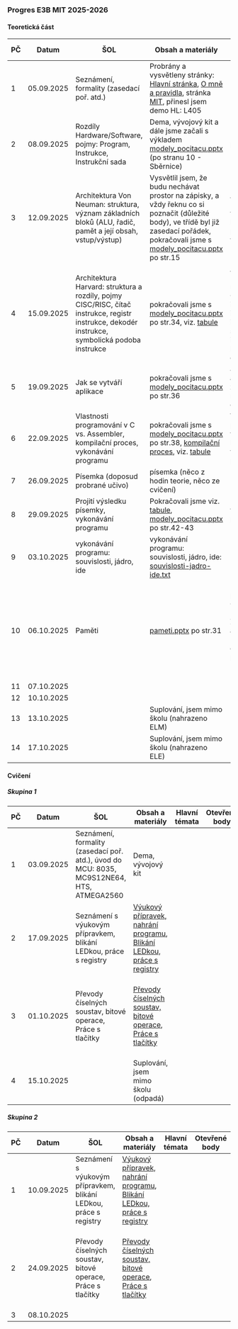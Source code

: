 ### Progres E3B MIT 2025-2026

#### Teoretická část

| PČ   | Datum      | ŠOL                                                          | Obsah a materiály                                            | Hlavní témata                                                | Otevřené body                        | Hodnocení | Bez hodnocení | Poznámka |
| ---- | ---------- | ------------------------------------------------------------ | ------------------------------------------------------------ | ------------------------------------------------------------ | ------------------------------------ | --------- | ------------- | -------- |
| 1    | 05.09.2025 | Seznámení, formality (zasedací poř. atd.)                    | Probrány a vysvětleny stránky: [Hlavní stránka](../../README.md), [O mně a pravidla](../../o-mne/readme.md), stránka [MIT](../../predmety/mit/readme.md), přinesl jsem demo HL: L405 |                                                              |                                      |           |               |          |
| 2    | 08.09.2025 | Rozdíly Hardware/Software, pojmy: Program, Instrukce, Instrukční sada | Dema, vývojový kit a dále jsme začali s výkladem [modely_pocitacu.pptx](../../predmety/mit/materialy/modely_pocitacu.pptx) (po stranu 10 - Sběrnice) | Rozdíly Hardware/Software, pojmy: Program, Instrukce, Instrukční sada |                                      |           |               |          |
| 3    | 12.09.2025 | Architektura Von Neuman: struktura, význam základních bloků (ALU, řadič, pamět a její obsah, vstup/výstup) | Vysvětlil jsem, že budu nechávat prostor na zápisky, a vždy řeknu co si poznačit (důležité body), ve třídě byl již zasedací pořádek, pokračovali jsme s [modely_pocitacu.pptx](../../predmety/mit/materialy/modely_pocitacu.pptx) po str.15 | Architektura Von Neuman: struktura, význam základních bloků (ALU, řadič, pamět a její obsah, vstup/výstup) |                                      |           |               |          |
| 4    | 15.09.2025 | Architektura Harvard: struktura a rozdíly, pojmy CISC/RISC, čítač instrukce, registr instrukce, dekodér instrukce, symbolická podoba instrukce | pokračovali jsme s [modely_pocitacu.pptx](../../predmety/mit/materialy/modely_pocitacu.pptx) po str.34, viz. [tabule](materialy/e3b-mit_2025-2026/tabule-001.jpg) | Architektura Harvard: struktura a rozdíly, pojmy CISC/RISC, čítač instrukce, registr instrukce, dekodér instrukce, symbolická podoba instrukce, operační kód, operandy, čítač programu PC |                                      |           |               |          |
| 5    | 19.09.2025 | Jak se vytváří aplikace                                      | pokračovali jsme s [modely_pocitacu.pptx](../../predmety/mit/materialy/modely_pocitacu.pptx) po str.36 | Jak se vytváří aplikace (hodina zkrácena na cca 15 minut - požární cvičení) |                                      |           |               |          |
| 6    | 22.09.2025 | Vlastnosti programování v C vs. Assembler, kompilační proces, vykonávání programu | pokračovali jsme s [modely_pocitacu.pptx](../../predmety/mit/materialy/modely_pocitacu.pptx) po str.38, [kompilační proces](https://claude.ai/public/artifacts/ed94087b-711c-44ae-bee7-20d4c7500787), viz. [tabule](materialy/e3b-mit_2025-2026/tabule-002.jpg) | Vlastnosti programování v C vs. Assembler, kompilační proces, vykonávání programu | je třeba se vrátit k poslednímu bodu |           |               |          |
| 7    | 26.09.2025 | Písemka (doposud probrané učivo)                             | písemka (něco z hodin teorie, něco ze cvičení)               |                                                              |                                      | Ukončeno  | 1             |          |
| 8    | 29.09.2025 | Projití výsledku písemky, vykonávání programu                | Pokračovali jsme viz. [tabule](materialy/e3b-mit_2025-2026/tabule-003.jpg), [modely_pocitacu.pptx](../../predmety/mit/materialy/modely_pocitacu.pptx) po str.42-43 | vykonávání programu                                          |                                      |           |               |          |
| 9    | 03.10.2025 | vykonávání programu: souvislosti, jádro, ide                 | vykonávání programu: souvislosti, jádro, ide: [souvislosti-jadro-ide.txt](materialy/e3b-mit_2025-2026/souvislosti-jadro-ide.txt) |                                                              |                                      |           |               |          |
| 10   | 06.10.2025 | Paměti                                                       | [pameti.pptx](../../predmety/mit/materialy/pameti.pptx) po str.31 | Funkce paměti, popis: Adresa/Data/Čtení/zápis, Blokové schéma, Zápis/Čtení na adresu, Naprogramování obsahu, Kapacita paměti, RAM/SAM/LIFO a FIFO |                                      |           |               |          |
| 11   | 07.10.2025 |                                                              |                                                              |                                                              |                                      |           |               |          |
| 12   | 10.10.2025 |                                                              |                                                              |                                                              |                                      |           |               |          |
| 13   | 13.10.2025 |                                                              | Suplování, jsem mimo školu (nahrazeno ELM)                   |                                                              |                                      |           |               |          |
| 14   | 17.10.2025 |                                                              | Suplování, jsem mimo školu (nahrazeno ELE)                   |                                                              |                                      |           |               |          |

#### Cvičení

##### Skupina 1

| PČ   | Datum      | ŠOL                                                          | Obsah a materiály                                            | Hlavní témata | Otevřené body | Hodnocení | Bez hodnocení | Poznámka                                                     |
| ---- | ---------- | ------------------------------------------------------------ | ------------------------------------------------------------ | ------------- | ------------- | --------- | ------------- | ------------------------------------------------------------ |
| 1    | 03.09.2025 | Seznámení, formality (zasedací poř. atd.), úvod do MCU: 8035, MC9S12NE64, HTS, ATMEGA2560 | Dema, vývojový kit                                           |               |               |           |               |                                                              |
| 2    | 17.09.2025 | Seznámení s výukovým přípravkem, blikání LEDkou, práce s registry | [Výukový přípravek, nahrání programu](https://tomaschovanec.github.io/MIT/01_Uvod.html), [Blikání LEDkou, práce s registry](https://tomaschovanec.github.io/MIT/02_Blikani_LED.html) |               |               | Ukončeno  | 1             | Úloha dokončena                                              |
| 3    | 01.10.2025 | Převody číselných soustav, bitové operace, Práce s tlačítky  | [Převody číselných soustav, bitové operace](https://tomaschovanec.github.io/MIT/03_Bitove_operace.html), [Práce s tlačítky](https://tomaschovanec.github.io/MIT/04_Tlacitka_podminky.html) |               |               | Běží      |               | KK dokončit #1?, ti co nestihli #2 dokončit (6x), Příště si vysvětlit řádek po řádku. |
| 4    | 15.10.2025 |                                                              | Suplování, jsem mimo školu (odpadá)                          |               |               |           |               |                                                              |

##### Skupina 2

| PČ   | Datum      | ŠOL                                                          | Obsah a materiály                                            | Hlavní témata | Otevřené body | Hodnocení | Bez hodnocení | Poznámka                                                     |
| ---- | ---------- | ------------------------------------------------------------ | ------------------------------------------------------------ | ------------- | ------------- | --------- | ------------- | ------------------------------------------------------------ |
| 1    | 10.09.2025 | Seznámení s výukovým přípravkem, blikání LEDkou, práce s registry | [Výukový přípravek, nahrání programu](https://tomaschovanec.github.io/MIT/01_Uvod.html), [Blikání LEDkou, práce s registry](https://tomaschovanec.github.io/MIT/02_Blikani_LED.html) |               |               | Ukončeno  | 0             | Úloha dokončena                                              |
| 2    | 24.09.2025 | Převody číselných soustav, bitové operace, Práce s tlačítky  | [Převody číselných soustav, bitové operace](https://tomaschovanec.github.io/MIT/03_Bitove_operace.html), [Práce s tlačítky](https://tomaschovanec.github.io/MIT/04_Tlacitka_podminky.html) |               |               | Ukončeno  | 3             | Příště si vysvětlit řádek po řádku. JP plus chybějící dokončit úlohu s tlačítky. |
| 3    | 08.10.2025 |                                                              |                                                              |               |               |           |               |                                                              |